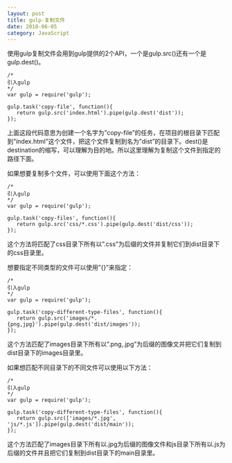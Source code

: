 ```yaml
---
layout: post
title: gulp-复制文件
date: 2018-06-05
category: JavaScript
---
```


使用gulp复制文件会用到gulp提供的2个API，一个是gulp.src()还有一个是gulp.dest()。

```
/*
引入gulp
*/
var gulp = require('gulp');

gulp.task('copy-file', function(){
   return gulp.src('index.html').pipe(gulp.dest('dist'));
});

```

上面这段代码意思为创建一个名字为”copy-file”的任务，在项目的根目录下匹配到”index.html”这个文件，把这个文件复制到名为”dist”的目录下。dest()是destination的缩写，可以理解为目的地。所以这里理解为复制这个文件到指定的路径下面。

如果想要复制多个文件，可以使用下面这个方法：

```
/*
引入gulp
*/
var gulp = require('gulp');

gulp.task('copy-files', function(){
   return gulp.src('css/*.css').pipe(gulp.dest('dist/css'));
});
```


这个方法将匹配了css目录下所有以”.css”为后缀的文件并复制它们到dist目录下的css目录里。

想要指定不同类型的文件可以使用”{}”来指定：

```
/*
引入gulp
*/
var gulp = require('gulp');

gulp.task('copy-different-type-files', function(){
   return gulp.src('images/*.{png,jpg}').pipe(gulp.dest('dist/images'));
});
```

这个方法匹配了images目录下所有以”.png,.jpg”为后缀的图像文并把它们复制到dist目录下的images目录里。

如果想匹配不同目录下的不同文件可以使用以下方法：

```
/*
引入gulp
*/
var gulp = require('gulp');

gulp.task('copy-different-type-files', function(){
   return gulp.src(['images/*.jpg', 'js/*.js']).pipe(gulp.dest('dist/main'));
});
```

这个方法匹配了images目录下所有以.jpg为后缀的图像文件和js目录下所有以.js为后缀的文件并且把它们复制到dist目录下的main目录里。
